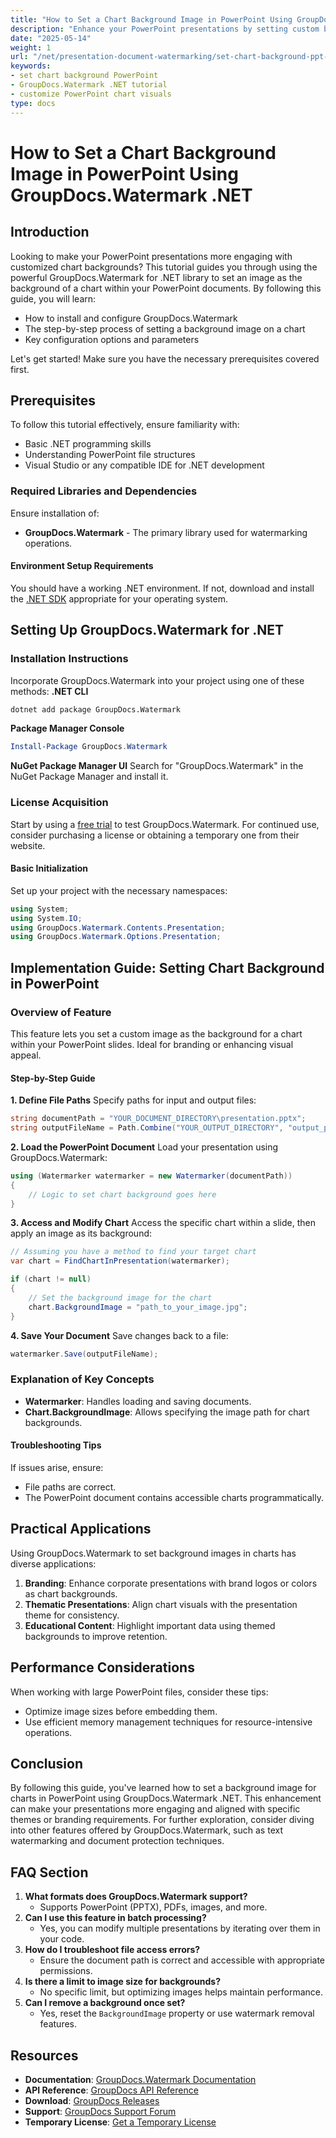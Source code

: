 ```yaml
---
title: "How to Set a Chart Background Image in PowerPoint Using GroupDocs.Watermark .NET"
description: "Enhance your PowerPoint presentations by setting custom backgrounds for charts using the GroupDocs.Watermark .NET library. Learn step-by-step how to customize chart visuals effectively."
date: "2025-05-14"
weight: 1
url: "/net/presentation-document-watermarking/set-chart-background-ppt-groupdocs-watermark/"
keywords:
- set chart background PowerPoint
- GroupDocs.Watermark .NET tutorial
- customize PowerPoint chart visuals
type: docs
---
```

# How to Set a Chart Background Image in PowerPoint Using GroupDocs.Watermark .NET
## Introduction
Looking to make your PowerPoint presentations more engaging with customized chart backgrounds? This tutorial guides you through using the powerful GroupDocs.Watermark for .NET library to set an image as the background of a chart within your PowerPoint documents. By following this guide, you will learn:
- How to install and configure GroupDocs.Watermark
- The step-by-step process of setting a background image on a chart
- Key configuration options and parameters

Let's get started! Make sure you have the necessary prerequisites covered first.
## Prerequisites
To follow this tutorial effectively, ensure familiarity with:
- Basic .NET programming skills
- Understanding PowerPoint file structures
- Visual Studio or any compatible IDE for .NET development
### Required Libraries and Dependencies
Ensure installation of:
- **GroupDocs.Watermark** - The primary library used for watermarking operations.
#### Environment Setup Requirements
You should have a working .NET environment. If not, download and install the [.NET SDK](https://dotnet.microsoft.com/download) appropriate for your operating system.
## Setting Up GroupDocs.Watermark for .NET
### Installation Instructions
Incorporate GroupDocs.Watermark into your project using one of these methods:
**.NET CLI**
```bash
dotnet add package GroupDocs.Watermark
```
**Package Manager Console**
```powershell
Install-Package GroupDocs.Watermark
```
**NuGet Package Manager UI**
Search for "GroupDocs.Watermark" in the NuGet Package Manager and install it.
### License Acquisition
Start by using a [free trial](https://purchase.groupdocs.com/temporary-license/) to test GroupDocs.Watermark. For continued use, consider purchasing a license or obtaining a temporary one from their website.
#### Basic Initialization
Set up your project with the necessary namespaces:
```csharp
using System;
using System.IO;
using GroupDocs.Watermark.Contents.Presentation;
using GroupDocs.Watermark.Options.Presentation;
```
## Implementation Guide: Setting Chart Background in PowerPoint
### Overview of Feature
This feature lets you set a custom image as the background for a chart within your PowerPoint slides. Ideal for branding or enhancing visual appeal.
#### Step-by-Step Guide
**1. Define File Paths**
Specify paths for input and output files:
```csharp
string documentPath = "YOUR_DOCUMENT_DIRECTORY\presentation.pptx";
string outputFileName = Path.Combine("YOUR_OUTPUT_DIRECTORY", "output_presentation.pptx");
```
**2. Load the PowerPoint Document**
Load your presentation using GroupDocs.Watermark:
```csharp
using (Watermarker watermarker = new Watermarker(documentPath))
{
    // Logic to set chart background goes here
}
```
**3. Access and Modify Chart**
Access the specific chart within a slide, then apply an image as its background:
```csharp
// Assuming you have a method to find your target chart
var chart = FindChartInPresentation(watermarker);

if (chart != null)
{
    // Set the background image for the chart
    chart.BackgroundImage = "path_to_your_image.jpg";
}
```
**4. Save Your Document**
Save changes back to a file:
```csharp
watermarker.Save(outputFileName);
```
### Explanation of Key Concepts
- **Watermarker**: Handles loading and saving documents.
- **Chart.BackgroundImage**: Allows specifying the image path for chart backgrounds.
#### Troubleshooting Tips
If issues arise, ensure:
- File paths are correct.
- The PowerPoint document contains accessible charts programmatically.
## Practical Applications
Using GroupDocs.Watermark to set background images in charts has diverse applications:
1. **Branding**: Enhance corporate presentations with brand logos or colors as chart backgrounds.
2. **Thematic Presentations**: Align chart visuals with the presentation theme for consistency.
3. **Educational Content**: Highlight important data using themed backgrounds to improve retention.
## Performance Considerations
When working with large PowerPoint files, consider these tips:
- Optimize image sizes before embedding them.
- Use efficient memory management techniques for resource-intensive operations.
## Conclusion
By following this guide, you've learned how to set a background image for charts in PowerPoint using GroupDocs.Watermark .NET. This enhancement can make your presentations more engaging and aligned with specific themes or branding requirements.
For further exploration, consider diving into other features offered by GroupDocs.Watermark, such as text watermarking and document protection techniques.
## FAQ Section
1. **What formats does GroupDocs.Watermark support?**
   - Supports PowerPoint (PPTX), PDFs, images, and more.
2. **Can I use this feature in batch processing?**
   - Yes, you can modify multiple presentations by iterating over them in your code.
3. **How do I troubleshoot file access errors?**
   - Ensure the document path is correct and accessible with appropriate permissions.
4. **Is there a limit to image size for backgrounds?**
   - No specific limit, but optimizing images helps maintain performance.
5. **Can I remove a background once set?**
   - Yes, reset the `BackgroundImage` property or use watermark removal features.
## Resources
- **Documentation**: [GroupDocs.Watermark Documentation](https://docs.groupdocs.com/watermark/net/)
- **API Reference**: [GroupDocs API Reference](https://reference.groupdocs.com/watermark/net)
- **Download**: [GroupDocs Releases](https://releases.groupdocs.com/watermark/net/)
- **Support**: [GroupDocs Support Forum](https://forum.groupdocs.com/c/watermark/10)
- **Temporary License**: [Get a Temporary License](https://purchase.groupdocs.com/temporary-license/) 

